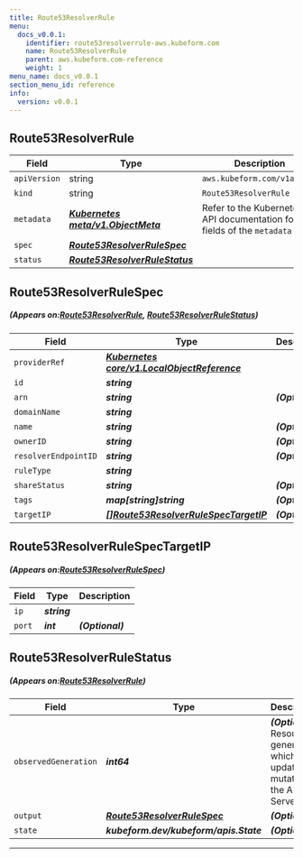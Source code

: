 ```yaml
---
title: Route53ResolverRule
menu:
  docs_v0.0.1:
    identifier: route53resolverrule-aws.kubeform.com
    name: Route53ResolverRule
    parent: aws.kubeform.com-reference
    weight: 1
menu_name: docs_v0.0.1
section_menu_id: reference
info:
  version: v0.0.1
---
```


## Route53ResolverRule
| Field | Type | Description |
| ------ | ----- | ----------- |
| `apiVersion` | string | `aws.kubeform.com/v1alpha1` |
|    `kind` | string | `Route53ResolverRule` |
| `metadata` | ***[Kubernetes meta/v1.ObjectMeta](https://kubernetes.io/docs/reference/generated/kubernetes-api/v1.13/#objectmeta-v1-meta)***|Refer to the Kubernetes API documentation for the fields of the `metadata` field.|
| `spec` | ***[Route53ResolverRuleSpec](#Route53ResolverRuleSpec)***||
| `status` | ***[Route53ResolverRuleStatus](#Route53ResolverRuleStatus)***||
## Route53ResolverRuleSpec
##### (Appears on:[Route53ResolverRule](#Route53ResolverRule), [Route53ResolverRuleStatus](#Route53ResolverRuleStatus))
| Field | Type | Description |
| ------ | ----- | ----------- |
| `providerRef` | ***[Kubernetes core/v1.LocalObjectReference](https://kubernetes.io/docs/reference/generated/kubernetes-api/v1.13/#localobjectreference-v1-core)***||
| `id` | ***string***||
| `arn` | ***string***| ***(Optional)*** |
| `domainName` | ***string***||
| `name` | ***string***| ***(Optional)*** |
| `ownerID` | ***string***| ***(Optional)*** |
| `resolverEndpointID` | ***string***| ***(Optional)*** |
| `ruleType` | ***string***||
| `shareStatus` | ***string***| ***(Optional)*** |
| `tags` | ***map[string]string***| ***(Optional)*** |
| `targetIP` | ***[[]Route53ResolverRuleSpecTargetIP](#Route53ResolverRuleSpecTargetIP)***| ***(Optional)*** |
## Route53ResolverRuleSpecTargetIP
##### (Appears on:[Route53ResolverRuleSpec](#Route53ResolverRuleSpec))
| Field | Type | Description |
| ------ | ----- | ----------- |
| `ip` | ***string***||
| `port` | ***int***| ***(Optional)*** |
## Route53ResolverRuleStatus
##### (Appears on:[Route53ResolverRule](#Route53ResolverRule))
| Field | Type | Description |
| ------ | ----- | ----------- |
| `observedGeneration` | ***int64***| ***(Optional)*** Resource generation, which is updated on mutation by the API Server.|
| `output` | ***[Route53ResolverRuleSpec](#Route53ResolverRuleSpec)***| ***(Optional)*** |
| `state` | ***kubeform.dev/kubeform/apis.State***| ***(Optional)*** |
---
